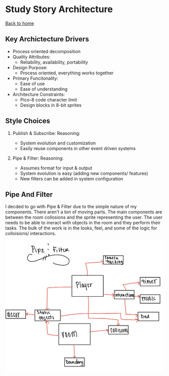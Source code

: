 # Study Story Architecture
[Back to home](README.md)

## Key Archictecture Drivers 
* Process oriented decomposition
* Quality Attributes: 
   * Reliability, availability, portability 
* Design Purpose:
   * Process oriented, everything works together 
* Primary Funcitonality:
   * Ease of use 
   * Ease of understanding 
* Architecture Constraints:
   * Pico-8 code character limit
   * Design blocks in 8-bit sprites 

## Style Choices

1. Publish & Subscribe: 
   Reasoning:
      * System evolution and customization
      * Easily reuse components in other event driven systems 


2. Pipe & Filter: 
   Reasoning:
      * Assumes format for input & output 
      * System evolution is easy (adding new components/ features)
      * New filters can be added in system configuration 

## Pipe And Filter 
I decded to go with Pipe & Filter due to the simple nature of my components. There aren't a ton of moving parts. The main components are between the room collosions and the sprite representing the user. The user needs to be able to ineract with objects in the room and they perform their tasks. The bulk of the work is in the looks, feel, and some of the logic for colloisions/ interactions. 

![Pipe & Filter](IMG_0656.jpg)


